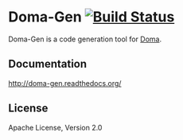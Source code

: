 Doma-Gen [![Build Status](https://travis-ci.org/domaframework/doma-gen.png?branch=master)](https://travis-ci.org/domaframework/doma-gen)
========================================

Doma-Gen is a code generation tool for [Doma][doma]. 

Documentation
-------------

http://doma-gen.readthedocs.org/

License
-------

Apache License, Version 2.0

[doma]: https://github.com/domaframework/doma
